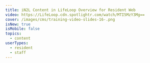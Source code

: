 ```yaml
---
title: iN2L Content in LifeLoop Overview for Resident Web
video: https://LifeLoop.cdn.spotlightr.com/watch/MTI5MzY3Mg==
cover: /images/cms/training-video-slides-16-.png
isNew: true
isMobile: false
topics:
  - content
userTypes:
  - resident
  - staff
---
```

